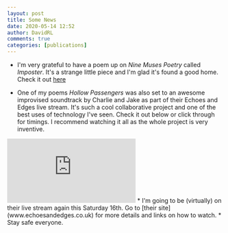 ```yaml
---
layout: post
title: Some News
date: 2020-05-14 12:52
author: DavidRL
comments: true
categories: [publications]
---
```


* I'm very grateful to have a poem up on *Nine Muses Poetry* called *Imposter*. It's a strange little piece and I'm glad it's found a good home. Check it out [here](https://ninemusespoetry.com/2020/05/14/one-poem-by-david-ralph-lewis/)
<!--more-->
* One of my poems *Hollow Passengers* was also set to an awesome improvised soundtrack by Charlie and Jake as part of their Echoes and Edges live stream. It's such a cool collaborative project and one of the best uses of technology I've seen. Check it out below or click through for timings. I recommend watching it all as the whole project is very inventive.
<iframe class="embed-responsive-item" src="https://www.youtube.com/embed/vyHRtbjwlFY" frameborder="0" allowfullscreen></iframe>  
* I'm going to be (virtually) on their live stream again this Saturday 16th. Go to [their site](www.echoesandedges.co.uk) for more details and links on how to watch.
* Stay safe everyone.
